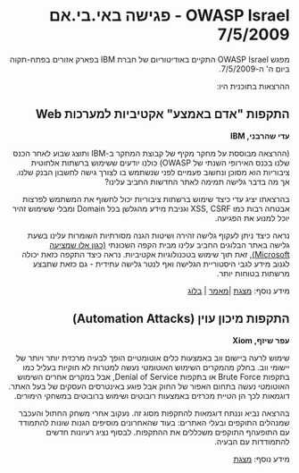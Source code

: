 <div dir="rtl" lang="he">

# OWASP Israel - פגישה באי.בי.אם 7/5/2009

מפגש OWASP Israel התקיים באודיטוריום של חברת IBM בפארק אזורים בפתח-תקוה
ביום ה' ה-7/5/2009.

ההרצאות בתוכנית היו:

## התקפות "אדם באמצע" אקטיביות למערכות Web

**עדי שהרבני, IBM**

(ההרצאה מבוססת על מחקר מקיף של קבוצת המחקר ב-IBM ותוצג שבוע לאחר הכנס
שלנו בכנס האירופי השנתי של OWASP) כולנו יודעים ששימוש ברשתות אלחוטית
ציבוריות הוא מסוכן ונחשוב פעמיים לפני שנשתמש בו לצורך גישה לחשבון הבנק
שלנו. אך מה בדבר גלישה תמימה לאתר החדשות החביב עלינו?

בהרצאתו יציג עדי כיצד שימוש ברשתות ציבוריות יכול לחשוף את המשתמש לפרצות
אבטחה רבות כמו XSS, CSRF וגניבת מידע מהגלשן בכל Domain ומבלי ששימוש
זהיר יוכל למנוע את הפגיעה.

נראה כיצד ניתן לעקוף גלישה זהירה ושיטות הגנה מסורתיות השומרות עלינו בשעת
גלישה באתר הבלוגים החביב עלינו מבית הקפה השכונתי [(כגון אלו שמציעה
Microsoft)](http://www.microsoft.com/protect/yourself/mobile/publicwireless.mspx),
זאת תוך שימוש בטכנולוגיות אקטיביות. נראה כיצד התקפה כזאת יכולה לגנוב
מידע לגבי היסטוריית הגלישה ואף לנטר גלישה עתידית - גם כזאת שתבצע
מרשתות בטוחות יותר.

מידע נוסף: [מצגת](http://blog.watchfire.com/AMitM.ppt)
|[מאמר](http://blog.watchfire.com/AMitM.pdf) |
[בלוג](http://blog.watchfire.com/wfblog/2009/02/active-man-in-the-middle-attacks.html)

## התקפות מיכון עוין (Automation Attacks)

**עפר שיזף, Xiom**

שימוש לרעה ביישום ווב באמצעות כלים אוטומטיים הופך לבעיה מרכזית יותר
ויותר של יישומי ווב. בחלק מהמקרים השימוש האוטומטי נעשה למטרות לא
חוקיות בעליל כמו בתקפות Brute Force או בתקפות Denial of Service, אבל
במקרים אחרים השימוש האוטומטי נעשה בתחום האפור של החוק אבל פוגע
באינטרסים העסקים של בעל האתר. דוגמאות לכך הן הטיית מכרזים
באמצעות רובוטים ושימוש ברובוטים במשחקי הימורים.

בהרצאה נביא וננתח דוגמאות להתקפות מסוג זה. נעקוב אחרי משחק החתול והעכבר
שמנהלים התוקפים ובעלי האתרים: בעוד שהאחרונים מוסיפים הגנות שונות
להתמודד עם התופעהף התוקפים משכללים את ההתקפות. לבסוף נציג רעיונות
חדשים להתמודדות עם הבעיה.

מידע נוסף:
[מצגת](http://www.owasp.org/images/5/58/OWASP_Israel_-_May_2009_-_Ofer_Shezaf_-_Automation_Attacks.pdf)

</div>